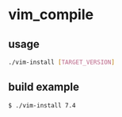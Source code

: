 vim_compile
===========

usage
-----------
```bash
./vim-install [TARGET_VERSION]
```

build example
-----------
```bash
$ ./vim-install 7.4
```
